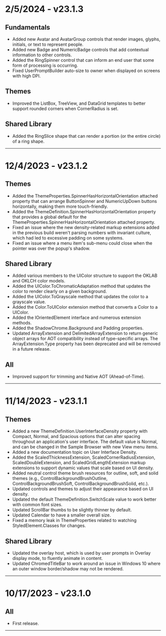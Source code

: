 ﻿# 2/5/2024 - v23.1.3

## Fundamentals
- Added new Avatar and AvatarGroup controls that render images, glyphs, initials, or text to represent people.
- Added new Badge and NumericBadge controls that add contextual information to other controls.
- Added the RingSpinner control that can inform an end user that some form of processing is occurring.
- Fixed UserPromptBuilder auto-size to owner when displayed on screens with high DPI.
## Themes
- Improved the ListBox, TreeView, and DataGrid templates to better support rounded corners when CornerRadius is set.
## Shared Library
- Added the RingSlice shape that can render a portion (or the entire circle) of a ring shape.

---

# 12/4/2023 - v23.1.2

## Themes
- Added the ThemeProperties.SpinnerHasHorizontalOrientation attached property that can arrange ButtonSpinner and NumericUpDown buttons horizontally, making them more touch-friendly.
- Added the ThemeDefinition.SpinnerHasHorizontalOrientation property that provides a global default for the ThemeProperties.SpinnerHasHorizontalOrientation attached property.
- Fixed an issue where the new density-related markup extensions added in the previous build weren't parsing numbers with invariant culture, which had led to excessive padding on some systems.
- Fixed an issue where a menu item's sub-menu could close when the pointer was over the popup's shadow.
## Shared Library
- Added various members to the UIColor structure to support the OKLAB and OKLCH color models.
- Added the UIColor.ToChromaticAdaptation method that updates the color to render clearly on a given background.
- Added the UIColor.ToGrayscale method that updates the color to a grayscale value.
- Added the Color.ToUIColor extension method that converts a Color to a UIColor.
- Added the IOrientedElement interface and numerous extension methods.
- Added the ShadowChrome.Background and Padding properties.
- Updated ArrayExtension and DelimitedArrayExtension to return generic object arrays for AOT compatibility instead of type-specific arrays.  The ArrayExtension.Type property has been deprecated and will be removed in a future release.
## All
- Improved support for trimming and Native AOT (Ahead-of-Time).

---

# 11/14/2023 - v23.1.1

## Themes
- Added a new ThemeDefinition.UserInterfaceDensity property with Compact, Normal, and Spacious options that can alter spacing throughout an application's user interface.  The default value is Normal, and can be changed in the Sample Browser with new View menu items.
- Added a new documentation topic on User Interface Density.
- Added the ScaledThicknessExtension, ScaledCornerRadiusExtension, ScaledDoubleExtension, and ScaledGridLengthExtension markup extensions to support dynamic values that scale based on UI density.
- Added neutral control theme brush resources for outline, soft, and solid themes (e.g., ControlBackgroundBrushOutline, ControlBackgroundBrushSoft, ControlBackgroundBrushSolid, etc.).
- Updated controls and themes to adjust their appearance based on UI density.
- Updated the default ThemeDefinition.SwitchScale value to work better with common font sizes.
- Updated ScrollBar thumbs to be slightly thinner by default.
- Updated Calendar to have a smaller overall size.
- Fixed a memory leak in ThemeProperties related to watching StyledElement.Classes for changes.
## Shared Library
- Updated the overlay host, which is used by user prompts in Overlay display mode, to fluently animate in content.
- Updated ChromedTitleBar to work around an issue in Windows 10 where an outer window border/shadow may not be rendered.

---

# 10/17/2023 - v23.1.0
## All
- First release.

---
